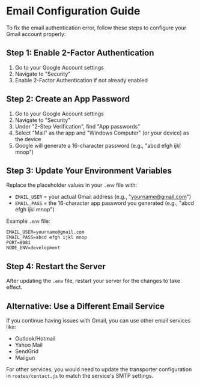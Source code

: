 # Email Configuration Guide

To fix the email authentication error, follow these steps to configure your Gmail account properly:

## Step 1: Enable 2-Factor Authentication
1. Go to your Google Account settings
2. Navigate to "Security" 
3. Enable 2-Factor Authentication if not already enabled

## Step 2: Create an App Password
1. Go to your Google Account settings
2. Navigate to "Security" 
3. Under "2-Step Verification", find "App passwords"
4. Select "Mail" as the app and "Windows Computer" (or your device) as the device
5. Google will generate a 16-character password (e.g., "abcd efgh ijkl mnop")

## Step 3: Update Your Environment Variables
Replace the placeholder values in your `.env` file with:
- `EMAIL_USER` = your actual Gmail address (e.g., "yourname@gmail.com")
- `EMAIL_PASS` = the 16-character app password you generated (e.g., "abcd efgh ijkl mnop")

Example `.env` file:
```
EMAIL_USER=yourname@gmail.com
EMAIL_PASS=abcd efgh ijkl mnop
PORT=8081
NODE_ENV=development
```

## Step 4: Restart the Server
After updating the `.env` file, restart your server for the changes to take effect.

## Alternative: Use a Different Email Service
If you continue having issues with Gmail, you can use other email services like:
- Outlook/Hotmail
- Yahoo Mail 
- SendGrid
- Mailgun

For other services, you would need to update the transporter configuration in `routes/contact.js` to match the service's SMTP settings.
